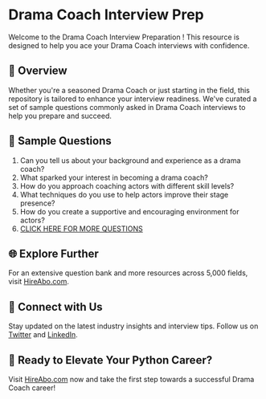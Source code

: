# Drama Coach Interview Prep

Welcome to the Drama Coach Interview Preparation ! This resource is designed to help you ace your Drama Coach interviews with confidence.

## 🚀 Overview

Whether you're a seasoned Drama Coach or just starting in the field, this repository is tailored to enhance your interview readiness. We've curated a set of sample questions commonly asked in Drama Coach interviews to help you prepare and succeed.

## 📝 Sample Questions

1. Can you tell us about your background and experience as a drama coach?
2. What sparked your interest in becoming a drama coach?
3. How do you approach coaching actors with different skill levels?
4. What techniques do you use to help actors improve their stage presence?
5. How do you create a supportive and encouraging environment for actors?
6. [CLICK HERE FOR MORE QUESTIONS](https://hireabo.com/job/16_0_34/Drama%20Coach)

## 🌐 Explore Further

For an extensive question bank and more resources across 5,000 fields, visit [HireAbo.com](https://www.hireabo.com).

## 📱 Connect with Us

Stay updated on the latest industry insights and interview tips. Follow us on [Twitter](https://twitter.com/hireabo) and [LinkedIn](https://www.linkedin.com/in/hire-abo-3609972a8/).

## 🚀 Ready to Elevate Your Python Career?

Visit [HireAbo.com](https://www.hireabo.com) now and take the first step towards a successful Drama Coach career!